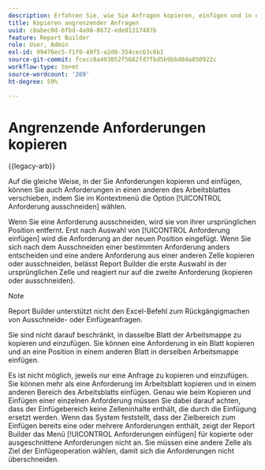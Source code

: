 ```yaml
---
description: Erfahren Sie, wie Sie Anfragen kopieren, einfügen und in einen anderen Teil des Arbeitsblatts verschieben können.
title: Kopieren angrenzender Anfragen
uuid: c8abec0d-6fbd-4a98-8672-ede81317487b
feature: Report Builder
role: User, Admin
exl-id: 99476ec5-f1f0-49f5-a2d8-354cec63c6b1
source-git-commit: fcecc8a493852f5682fd7fbd5b9bb484a850922c
workflow-type: tm+mt
source-wordcount: '269'
ht-degree: 59%

---
```


# Angrenzende Anforderungen kopieren

{{legacy-arb}}

Auf die gleiche Weise, in der Sie Anforderungen kopieren und einfügen, können Sie auch Anforderungen in einen anderen des Arbeitsblattes verschieben, indem Sie im Kontextmenü die Option [!UICONTROL Anforderung ausschneiden] wählen.

Wenn Sie eine Anforderung ausschneiden, wird sie von ihrer ursprünglichen Position entfernt. Erst nach Auswahl von [!UICONTROL Anforderung einfügen] wird die Anforderung an der neuen Position eingefügt. Wenn Sie sich nach dem Ausschneiden einer bestimmten Anforderung anders entscheiden und eine andere Anforderung aus einer anderen Zelle kopieren oder ausschneiden, belässt Report Builder die erste Auswahl in der ursprünglichen Zelle und reagiert nur auf die zweite Anforderung (kopieren oder ausschneiden).

>[!NOTE]
>
>Report Builder unterstützt nicht den Excel-Befehl zum Rückgängigmachen von Ausschneide- oder Einfügeanfragen.

Sie sind nicht darauf beschränkt, in dasselbe Blatt der Arbeitsmappe zu kopieren und einzufügen. Sie können eine Anforderung in ein Blatt kopieren und an eine Position in einem anderen Blatt in derselben Arbeitsmappe einfügen.

Es ist nicht möglich, jeweils nur eine Anfrage zu kopieren und einzufügen. Sie können mehr als eine Anforderung im Arbeitsblatt kopieren und in einem anderen Bereich des Arbeitsblatts einfügen. Genau wie beim Kopieren und Einfügen einer einzelnen Anforderung müssen Sie dabei darauf achten, dass der Einfügebereich keine Zelleninhalte enthält, die durch die Einfügung ersetzt werden. Wenn das System feststellt, dass der Zielbereich zum Einfügen bereits eine oder mehrere Anforderungen enthält, zeigt der Report Builder das Menü [!UICONTROL Anforderungen einfügen] für kopierte oder ausgeschnittene Anforderungen nicht an. Sie müssen eine andere Zelle als Ziel der Einfügeoperation wählen, damit sich die Anforderungen nicht überschneiden.
